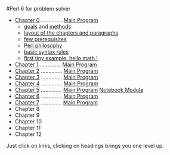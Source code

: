 #Perl 6 for problem solver

   + [Chapter 0](/chapter/text0.md) .............. [Main Program](/chapter/bn0.pl6)
     - [goals](/chapter/text0.md#goals) and [methods](/chapter/text0.md#teaching-method)
     - [layout of the chapters and paragraphs](#chapter-layout)
     - [few prerequisites](/chapter/text0.md#prerequisites)
     - [Perl philosophy](/chapter/text0.md#perl-philosophy)
     - [basic syntax rules](/chapter/text0.md#basic-syntax-rules)
     - [first tiny example: hello math !](/chapter/text0.md#first-example)
   + [Chapter 1](/chapter/text1.md) .............. [Main Program](/chapter/bn1.pl6)
   + [Chapter 2](/chapter/text2.md) .............. [Main Program](/chapter/bn2.pl6)
   + [Chapter 3](/chapter/text3.md) .............. [Main Program](/chapter/bn3.pl6)
   + [Chapter 4](/chapter/text4.md) .............. [Main Program](/chapter/bn4.pl6)
   + [Chapter 5](/chapter/text5.md) .............. [Main Program](/chapter/bn5.pl6) [Notebook Module](/chapter/Notebook5.pm6)
   + [Chapter 6](/chapter/text6.md) .............. [Main Program](/chapter/bn6.pl6)
   + [Chapter 7](/chapter/text7.md) .............. [Main Program](/chapter/bn7.pl6)
   + Chapter 8
   + Chapter 9
   + Chapter 10
   + Chapter 11
   + Chapter 12

 


   Just click on links, clicking on headings brings you one level up.

